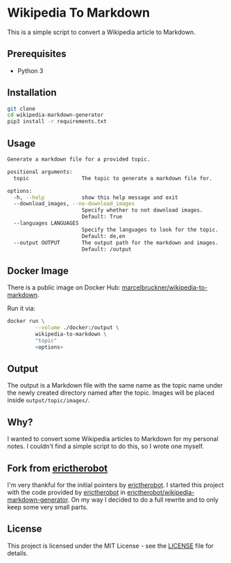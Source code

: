 # Wikipedia To Markdown

This is a simple script to convert a Wikipedia article to Markdown.

## Prerequisites

- Python 3

## Installation

```bash
git clone
cd wikipedia-markdown-generator
pip3 install -r requirements.txt
```

## Usage

```bash
Generate a markdown file for a provided topic.

positional arguments:
  topic                 The topic to generate a markdown file for.

options:
  -h, --help            show this help message and exit
  --download_images, --no-download_images
                        Specify whether to not download images.
                        Default: True
  --languages LANGUAGES
                        Specify the languages to look for the topic.
                        Default: de,en
  --output OUTPUT       The output path for the markdown and images.
                        Default: /output
```

## Docker Image

There is a public image on Docker Hub: [marcelbruckner/wikipedia-to-markdown](https://hub.docker.com/repository/docker/marcelbruckner/wikipedia-to-markdown).

Run it via:

```bash
docker run \
         --volume ./docker:/output \  
         wikipedia-to-markdown \
         "topic"
         <options>
```

## Output

The output is a Markdown file with the same name as the topic name under the newly created directory named after the topic. Images will be placed inside `output/topic/images/`.

## Why?

I wanted to convert some Wikipedia articles to Markdown for my personal notes. I couldn't find a simple script to do this, so I wrote one myself.

## Fork from [erictherobot](https://github.com/erictherobot)
I'm very thankful for the initial pointers by [erictherobot](https://github.com/erictherobot).
I started this project with the code provided by [erictherobot](https://github.com/erictherobot) in [erictherobot/wikipedia-markdown-generator](https://github.com/erictherobot/wikipedia-markdown-generator). 
On my way I decided to do a full rewrite and to only keep some very small parts.

## License

This project is licensed under the MIT License - see the [LICENSE](LICENSE) file for details.
